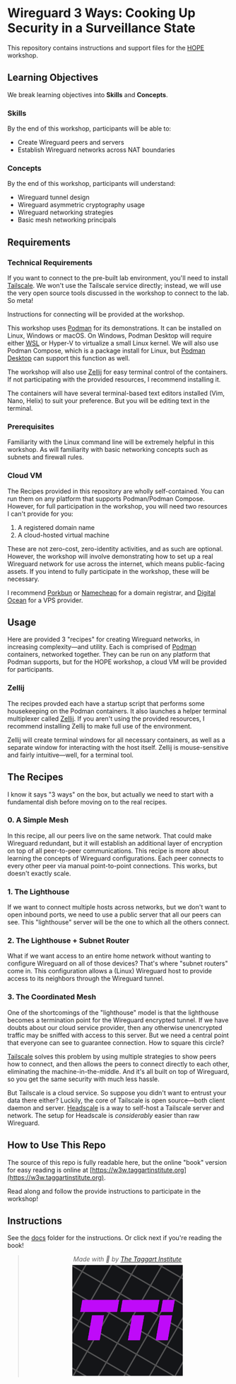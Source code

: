 # Wireguard 3 Ways: Cooking Up Security in a Surveillance State

This repository contains instructions and support files for the [HOPE](https://hope.net) workshop.

## Learning Objectives

We break learning objectives into **Skills** and **Concepts**.

### Skills

By the end of this workshop, participants will be able to:

- Create Wireguard peers and servers
- Establish Wireguard networks across NAT boundaries

### Concepts

By the end of this workshop, participants will understand:

- Wireguard tunnel design
- Wireguard asymmetric cryptography usage
- Wireguard networking strategies
- Basic mesh networking principals

## Requirements

### Technical Requirements

If you want to connect to the pre-built lab environment, you'll need to install [Tailscale](https://tailscale.com/download). We won't use the Tailscale service directly; instead, we will use the very open source tools discussed in the workshop to connect to the lab. So meta!

Instructions for connecting will be provided at the workshop.

This workshop uses [Podman](https://podman.io) for its demonstrations. It can be installed on Linux, Windows or macOS. On Windows, Podman Desktop will require either [WSL](https://learn.microsoft.com/en-us/windows/wsl/install) or Hyper-V to virtualize a small Linux kernel. We will also use Podman Compose, which is a package install for Linux, but [Podman Desktop](https://podman-desktop.io/docs/compose) can support this function as well.

The workshop will also use [Zellij](https://zellij.dev) for easy terminal control of the containers. If not participating with the provided resources, I recommend installing it.

The containers will have several terminal-based text editors installed (Vim, Nano, Helix) to suit your preference. But you will be editing text in the terminal.

### Prerequisites

Familiarity with the Linux command line will be extremely helpful in this workshop. As will familiarity with basic networking concepts such as subnets and firewall rules.

### Cloud VM

The Recipes provided in this repository are wholly self-contained. You can run them on any platform that supports Podman/Podman Compose. However, for full participation in the workshop, you will need two resources I can't provide for you:

1. A registered domain name
2. A cloud-hosted virtual machine

These are not zero-cost, zero-identity activities, and as such are optional. However, the workshop will involve demonstrating how to set up a real Wireguard network for use across the internet, which means public-facing assets. If you intend to fully participate in the workshop, these will be necessary.

I recommend [Porkbun](https://porkbun.com) or [Namecheap](https://namecheap.com) for a domain registrar, and [Digital Ocean](https://digitalocean.com) for a VPS provider.

## Usage

Here are provided 3 "recipes" for creating Wireguard networks, in increasing complexity—and utility. Each is comprised of [Podman](https://podman.io) containers, networked together. They can be run on any platform that Podman supports, but for the HOPE workshop, a cloud VM will be provided for participants.

### Zellij

The recipes provded each have a startup script that performs some housekeeping on the Podman containers. It also launches a helper terminal multiplexer called [Zellij](https://zellij.dev). If you aren't using the provided resources, I recommend installing Zellij to make full use of the environment.

Zellij will create terminal windows for all necessary containers, as well as a separate window for interacting with the host itself. Zellij is mouse-sensitive and fairly intuitive—well, for a terminal tool.

## The Recipes

I know it says "3 ways" on the box, but actually we need to start with a fundamental dish before moving on to the real recipes.

### 0. A Simple Mesh

In this recipe, all our peers live on the same network. That could make Wireguard redundant, but it will establish an additional layer of encryption on top of all peer-to-peer communications. This recipe is more about learning the concepts of Wireguard configurations. Each peer connects to every other peer via manual point-to-point connections. This works, but doesn't exactly scale.

### 1. The Lighthouse

If we want to connect multiple hosts across networks, but we don't want to open inbound ports, we need to use a public server that all our peers can see. This "lighthouse" server will be the one to which all the others connect.

### 2. The Lighthouse + Subnet Router

What if we want access to an entire home network without wanting to configure Wireguard on all of those devices? That's where "subnet routers" come in. This configuration allows a (Linux) Wireguard host to provide access to its neighbors through the Wireguard tunnel.

### 3. The Coordinated Mesh

One of the shortcomings of the "lighthouse" model is that the lighthouse becomes a termination point for the Wireguard encrypted tunnel. If we have doubts about our cloud service provider, then any otherwise unencrypted traffic may be sniffed with access to this server. But we need a central point that everyone can see to guarantee connection. How to square this circle?

[Tailscale](https://tailscale.com) solves this problem by using multiple strategies to show peers how to connect, and then allows the peers to connect directly to each other, eliminating the machine-in-the-middle. And it's all built on top of Wireguard, so you get the same security with much less hassle.

But Tailscale is a cloud service. So suppose you didn't want to entrust your data there either? Luckily, the core of Tailscale is open source—both client daemon and server. [Headscale](https://headscale.net) is a way to self-host a Tailscale server and network. The setup for Headscale is *considerably* easier than raw Wireguard.

## How to Use This Repo

The source of this repo is fully readable here, but the online "book" version for easy reading is online at [https://w3w.taggartinstitute.org](https://w3w.taggartinstitute.org).

Read along and follow the provide instructions to participate in the workshop!

## Instructions

See the [docs](docs/SUMMARY.md) folder for the instructions. Or click next if you're reading the book!

> <center><i>Made with 💜 by <a href="https://taggartinstitute.org">The Taggart Institute</a></i></center>
> <center><img src="logo.png" style="width: 250px; height: 250px; margin-top: 5px;" /></center>
